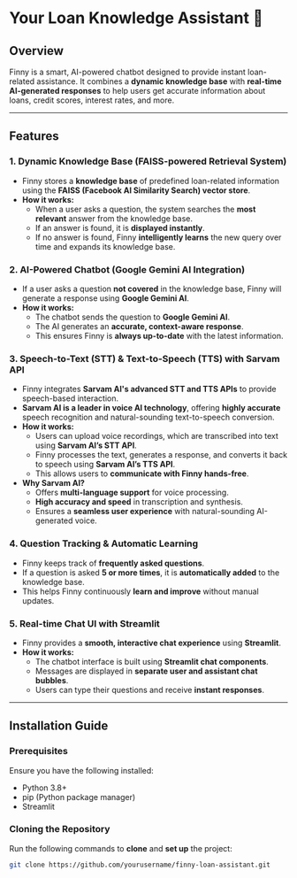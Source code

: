 # Your Loan Knowledge Assistant 🤖

## Overview

Finny is a smart, AI-powered chatbot designed to provide instant loan-related assistance. It combines a **dynamic knowledge base** with **real-time AI-generated responses** to help users get accurate information about loans, credit scores, interest rates, and more.

---

## Features

### 1. **Dynamic Knowledge Base (FAISS-powered Retrieval System)**
- Finny stores a **knowledge base** of predefined loan-related information using the **FAISS (Facebook AI Similarity Search) vector store**.
- **How it works:**
  - When a user asks a question, the system searches the **most relevant** answer from the knowledge base.
  - If an answer is found, it is **displayed instantly**.
  - If no answer is found, Finny **intelligently learns** the new query over time and expands its knowledge base.

### 2. **AI-Powered Chatbot (Google Gemini AI Integration)**
- If a user asks a question **not covered** in the knowledge base, Finny will generate a response using **Google Gemini AI**.
- **How it works:**
  - The chatbot sends the question to **Google Gemini AI**.
  - The AI generates an **accurate, context-aware response**.
  - This ensures Finny is **always up-to-date** with the latest information.

### 3. **Speech-to-Text (STT) & Text-to-Speech (TTS) with Sarvam API**
- Finny integrates **Sarvam AI's advanced STT and TTS APIs** to provide speech-based interaction.
- **Sarvam AI is a leader in voice AI technology**, offering **highly accurate** speech recognition and natural-sounding text-to-speech conversion.
- **How it works:**
  - Users can upload voice recordings, which are transcribed into text using **Sarvam AI’s STT API**.
  - Finny processes the text, generates a response, and converts it back to speech using **Sarvam AI’s TTS API**.
  - This allows users to **communicate with Finny hands-free**.
- **Why Sarvam AI?**
  - Offers **multi-language support** for voice processing.
  - **High accuracy and speed** in transcription and synthesis.
  - Ensures a **seamless user experience** with natural-sounding AI-generated voice.

### 4. **Question Tracking & Automatic Learning**
- Finny keeps track of **frequently asked questions**.
- If a question is asked **5 or more times**, it is **automatically added** to the knowledge base.
- This helps Finny continuously **learn and improve** without manual updates.

### 5. **Real-time Chat UI with Streamlit**
- Finny provides a **smooth, interactive chat experience** using **Streamlit**.
- **How it works:**
  - The chatbot interface is built using **Streamlit chat components**.
  - Messages are displayed in **separate user and assistant chat bubbles**.
  - Users can type their questions and receive **instant responses**.

---

## Installation Guide

### **Prerequisites**
Ensure you have the following installed:
- Python 3.8+
- pip (Python package manager)
- Streamlit

### **Cloning the Repository**
Run the following commands to **clone** and **set up** the project:
```bash
git clone https://github.com/yourusername/finny-loan-assistant.git
